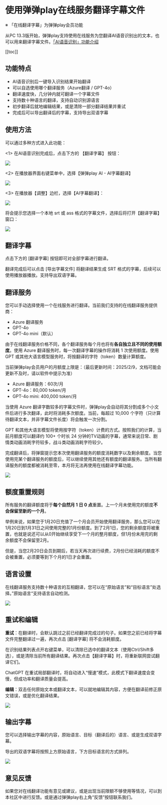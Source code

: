 # 使用弹弹play在线服务翻译字幕文件

※ 「在线翻译字幕」为弹弹play会员功能

从PC 13.3版开始，弹弹play支持使用在线服务为您翻译AI语音识别出的文本，也可以用来翻译字幕文件。[「AI语音识别」功能介绍](使用AI语音识别为视频生成字幕.html)

[[toc]]

## 功能特点

- AI语音识别后一键导入识别结果开始翻译
- 可以自选使用哪个翻译服务（Azure翻译 / GPT-4o）
- 翻译速度快，几分钟内就可翻译一个字幕文件
- 支持数十种语言的翻译，支持自动识别源语言
- 初步翻译后就地编辑结果，或是清除一部分翻译结果并重试
- 完成后可以导出翻译后的字幕，支持导出双语字幕

## 使用方法

可以通过多种方式进入此功能：

&lt;1&gt; 在AI语音识别完成后，点击下方的 【翻译字幕】 按钮：

![](https://txc.gtimg.com/data/104929/2023/1130/aa37869aa9347ed38f224ac11ab15734.png)

&lt;2&gt; 在播放器界面右键菜单中，选择【弹弹play AI - AI字幕翻译】

![](https://txc.gtimg.com/data/104929/2023/1130/a6018e724798a6eb1c11acf256510d9e.png)

&lt;3&gt; 在播放器【调整】边栏，选择【AI字幕翻译】：

![](https://txc.gtimg.com/data/104929/2023/1130/0093591c6676d2558ca609ec5e69f753.png)

将会提示您选择一个本地 srt 或 ass 格式的字幕文件，选择后将打开【翻译字幕】窗口：

![](https://txc.gtimg.com/data/104929/2023/1130/9da3f9c0a792d0a57cb9e94ca9e53336.png)

## 翻译字幕

点击下方的 [翻译字幕] 按钮即可对全部字幕进行翻译。

翻译完成后可以点击 [导出字幕文件] 将翻译结果生成 SRT 格式的字幕，后续可以使用播放器播放。支持导出双语字幕。

## 翻译服务

您可以手动选择使用一个在线服务进行翻译。当前我们支持的在线翻译服务提供商：

- Azure 翻译服务
- GPT-4o
- GPT-4o mini（默认）

由于在线翻译服务价格不同，各个翻译服务每个月也将有**各自独立且不同的使用额度**。使用 Azure 翻译服务时，每一次翻译字幕的操作将消耗 1 次使用额度。使用 GPT 或其他大语言模型服务时，将按翻译的字符（token）数量计算额度。

当前弹弹play会员用户的月额度上限是：（最后更新时间：2025/2/9，文档可能会更新不及时，请以软件中提示为准）

- Azure 翻译服务：60次/月
- GPT-4o：80,000 token/月
- GPT-4o mini: 400,000 token/月

当使用 Azure 翻译字数较多的字幕文件时，弹弹play会自动将其分割成多个小文件后进行多次翻译，此时将消耗多次额度。当前，每超过 10,000 个字符（只计算待翻译文本，并非字幕文件长度）将会触发一次分割。

GPT 和其他大语言模型将使用按字符（token）计费的方式。按照我们的计算，当前月额度可以翻译约 100+ 个时长 24 分钟的TV动画的字幕，通常来说日常、剧情类动画消耗字符较多，战斗类动画消耗字符较少。

完成翻译后，将弹窗提示您本次使用翻译服务的额度消耗数字以及剩余额度。当您使用完某个翻译服务的额度后，可以继续使用其他还有额度的翻译服务。当所有翻译服务的额度都被消耗至零，本月将无法再使用在线翻译字幕功能。

![](https://txc.gtimg.com/data/104929/2023/0505/dffa6685c654f66db5370380bc1a9d2e.png)

## 额度重置规则

所有服务的翻译额度将于**每个自然月 1 日 0 点**重置。上一个月未使用完的额度**不会保留至新的一个月**。

举例来说，如果您于1月20日充值了一个月会员开始使用翻译服务，那么您可以在1月20日到1月31日之间使用完整的1月份额度。到了2月1日，您的剩余额度将被重置，也就是说还可以从0开始继续享受下一个月的整月额度，但1月份未用完的剩余额度不会保留至2月。

但是，当您2月20日会员到期后，若当天再次进行续费，2月份已经消耗的额度不会被重置，必须要等到下个月的1日才会重置。

## 语言设置

在线翻译服务支持数十种语言的互相翻译，您可以在“原始语言”和“目标语言”处选择。”原始语言“支持语言自动检测。

![](https://txc.gtimg.com/data/104929/2023/0330/22a55e4ef431fa8288dac956c27f66fc.png)

## 重试和编辑

**重试**：在翻译时，会默认跳过之前已经翻译完成过的句子。如果您之前已经将字幕文件完整翻译过一遍，再次点击 [翻译字幕] 将不会消耗额度。

在识别结果列表点开右键菜单，可以清除已选中的翻译文本（使用Ctrl/Shift多选），或是清除当前所有翻译结果。再次点击【翻译字幕】时，将重新联网尝试翻译它们。

ChatGPT 在重试局部翻译时，将自动进入“慢速”模式，此模式下翻译速度会变慢，但成功率和翻译质量会提高。

**编辑**：双击任何原始文本或翻译文本，可以就地编辑其内容，方便在翻译前修正原文错误，或是优化翻译结果。

![](https://txc.gtimg.com/data/104929/2023/0505/274a7cc30b0fed99d9539b3efe656cdf.png)

## 输出字幕

您可以选择输出字幕的内容，原始语言、目标（翻译后的）语言、或是生成双语字幕。

导出的双语字幕将按照上方原始语言，下方目标语言的方式排列。

![](https://txc.gtimg.com/data/104929/2023/0330/93135c7259d2d5c2c96b4c7d863f4ce7.png)

## 意见反馈

如果您对在线翻译功能有意见或建议，或是出现当前限额不够使用等情况，可以到本社区中进行反馈。或是通过弹弹play右上角“反馈”按钮联系我们。
